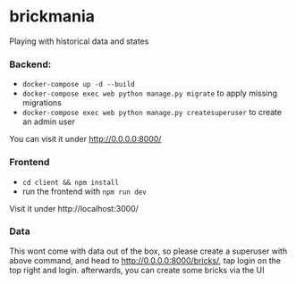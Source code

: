 # brickmania
Playing with historical data and states


### Backend:

- `docker-compose up -d --build`
- `docker-compose exec web python manage.py migrate` to apply missing migrations
- `docker-compose exec web python manage.py createsuperuser` to create an admin user

You can visit it under http://0.0.0.0:8000/

### Frontend

- `cd client && npm install`
- run the frontend with `npm run dev`

Visit it under http://localhost:3000/ 


### Data

This wont come with data out of the box, so please create a superuser with above command, and head to http://0.0.0.0:8000/bricks/, tap login on the top right and login. afterwards, you can create some bricks via the UI
